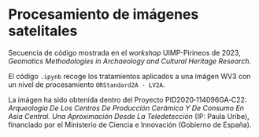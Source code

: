 # Procesamiento de imágenes satelitales

Secuencia de código mostrada en el *workshop* UIMP-Pirineos de 2023, *Geomatics Methodologies in Archaeology and Cultural Heritage Research*.

El código `.ipynb` recoge los tratamientos aplicados a una imágen WV3 con un nivel de procesamiento `ORStandard2A - LV2A`.

La imágen ha sido obtenida dentro del Proyecto PID2020‐114096GA‐C22: *Arqueología De Los Centros De Producción Cerámica Y De Consumo En Asia Central. Una
Aproximación Desde La Teledetección* (IP: Paula Uribe), financiado por el Ministerio de Ciencia e Innovación (Gobierno de España).
